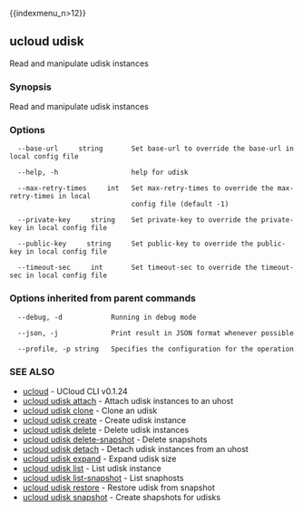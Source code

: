 {{indexmenu_n>12}}

## ucloud udisk

Read and manipulate udisk instances

### Synopsis

Read and manipulate udisk instances

### Options

```
  --base-url     string       Set base-url to override the base-url in local config file 

  --help, -h                  help for udisk 

  --max-retry-times     int   Set max-retry-times to override the max-retry-times in local
                              config file (default -1) 

  --private-key     string    Set private-key to override the private-key in local config file 

  --public-key     string     Set public-key to override the public-key in local config file 

  --timeout-sec     int       Set timeout-sec to override the timeout-sec in local config file 

```

### Options inherited from parent commands

```
  --debug, -d            Running in debug mode 

  --json, -j             Print result in JSON format whenever possible 

  --profile, -p string   Specifies the configuration for the operation 

```

### SEE ALSO

* [ucloud](software/cli/cmd/ucloud)	 - UCloud CLI v0.1.24
* [ucloud udisk attach](software/cli/cmd/ucloud/udisk/attach)	 - Attach udisk instances to an uhost
* [ucloud udisk clone](software/cli/cmd/ucloud/udisk/clone)	 - Clone an udisk
* [ucloud udisk create](software/cli/cmd/ucloud/udisk/create)	 - Create udisk instance
* [ucloud udisk delete](software/cli/cmd/ucloud/udisk/delete)	 - Delete udisk instances
* [ucloud udisk delete-snapshot](software/cli/cmd/ucloud/udisk/delete-snapshot)	 - Delete snapshots
* [ucloud udisk detach](software/cli/cmd/ucloud/udisk/detach)	 - Detach udisk instances from an uhost
* [ucloud udisk expand](software/cli/cmd/ucloud/udisk/expand)	 - Expand udisk size
* [ucloud udisk list](software/cli/cmd/ucloud/udisk/list)	 - List udisk instance
* [ucloud udisk list-snapshot](software/cli/cmd/ucloud/udisk/list-snapshot)	 - List snaphosts
* [ucloud udisk restore](software/cli/cmd/ucloud/udisk/restore)	 - Restore udisk from snapshot
* [ucloud udisk snapshot](software/cli/cmd/ucloud/udisk/snapshot)	 - Create shapshots for udisks

